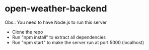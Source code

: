 # open-weather-backend

Obs.: You need to have Node.js to run this server

- Clone the repo
- Run "npm install" to extract all dependencies
- Run "npm start" to make the server run at port 5000 (localhost)
